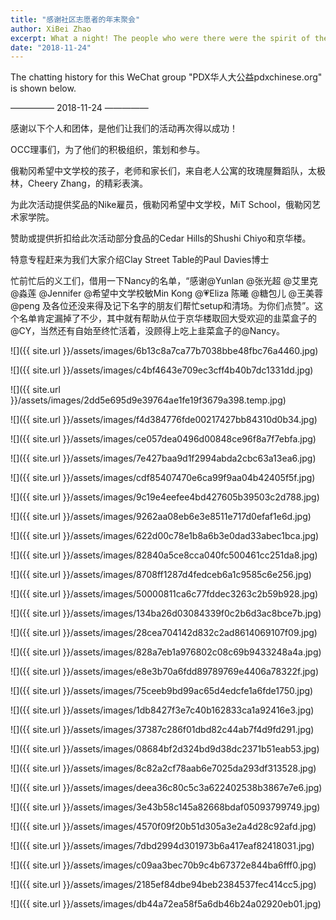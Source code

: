 ```yaml
---
title: "感谢社区志愿者的年末聚会"
author: XiBei Zhao
excerpt: What a night! The people who were there were the spirit of the community, with the beauty inside out. We all owe them who devoted their time and passion to the community. Thank you all, our volunteers, for all you have done!"
date: "2018-11-24"
---
```


The chatting history for this WeChat group "PDX华人大公益pdxchinese.org" is shown below.

—————  2018-11-24  —————

感谢以下个人和团体，是他们让我们的活动再次得以成功！

OCC理事们，为了他们的积极组织，策划和参与。

俄勒冈希望中文学校的孩子，老师和家长们，来自老人公寓的玫瑰屋舞蹈队，太极林，Cheery Zhang，的精彩表演。

为此次活动提供奖品的Nike雇员，俄勒冈希望中文学校，MiT School，俄勒冈艺术家学院。

赞助或提供折扣给此次活动部分食品的Cedar Hills的Shushi Chiyo和京华楼。

特意专程赶来为我们大家介绍Clay Street Table的Paul Davies博士

忙前忙后的义工们，借用一下Nancy的名单，“感谢@Yunlan  @张光超 @艾里克 @淼莲 @Jennifer @希望中文学校敏Min Kong  @💗Eliza 陈曦 @糖包儿 @王美蓉 @peng 及各位还没来得及记下名字的朋友们帮忙setup和清场。为你们点赞”。这个名单肯定漏掉了不少，其中就有帮助从位于京华楼取回大受欢迎的韭菜盒子的@CY，当然还有自始至终忙活着，没顾得上吃上韭菜盒子的@Nancy。

![]({{ site.url }}/assets/images/6b13c8a7ca77b7038bbe48fbc76a4460.jpg)

![]({{ site.url }}/assets/images/c4bf4643e709ec3cff4b40b7dc1331dd.jpg)

![]({{ site.url }}/assets/images/2dd5e695d9e39764ae1fe19f3679a398.temp.jpg)

![]({{ site.url }}/assets/images/f4d384776fde00217427bb84310d0b34.jpg)

![]({{ site.url }}/assets/images/ce057dea0496d00848ce96f8a7f7ebfa.jpg)

![]({{ site.url }}/assets/images/7e427baa9d1f2994abda2cbc63a13ea6.jpg)

![]({{ site.url }}/assets/images/cdf85407470e6ca99f9aa04b42405f5f.jpg)

![]({{ site.url }}/assets/images/9c19e4eefee4bd427605b39503c2d788.jpg)

![]({{ site.url }}/assets/images/9262aa08eb6e3e8511e717d0efaf1e6d.jpg)

![]({{ site.url }}/assets/images/622d00c78e1b8a6b3e0dad33abec1bca.jpg)

![]({{ site.url }}/assets/images/82840a5ce8cca040fc500461cc251da8.jpg)

![]({{ site.url }}/assets/images/8708ff1287d4fedceb6a1c9585c6e256.jpg)

![]({{ site.url }}/assets/images/50000811ca6c77fddec3263c2b59b928.jpg)

![]({{ site.url }}/assets/images/134ba26d03084339f0c2b6d3ac8bce7b.jpg)

![]({{ site.url }}/assets/images/28cea704142d832c2ad8614069107f09.jpg)

![]({{ site.url }}/assets/images/828a7eb1a976802c08c69b9433248a4a.jpg)

![]({{ site.url }}/assets/images/e8e3b70a6fdd89789769e4406a78322f.jpg)

![]({{ site.url }}/assets/images/75ceeb9bd99ac65d4edcfe1a6fde1750.jpg)

![]({{ site.url }}/assets/images/1db8427f3e7c40b162833ca1a92416e3.jpg)

![]({{ site.url }}/assets/images/37387c286f01dbd82c44ab7f4d9fd291.jpg)

![]({{ site.url }}/assets/images/08684bf2d324bd9d38dc2371b51eab53.jpg)

![]({{ site.url }}/assets/images/8c82a2cf78aab6e7025da293df313528.jpg)

![]({{ site.url }}/assets/images/deea36c80c5c3a622402538b3867e7e6.jpg)

![]({{ site.url }}/assets/images/3e43b58c145a82668bdaf05093799749.jpg)

![]({{ site.url }}/assets/images/4570f09f20b51d305a3e2a4d28c92afd.jpg)

![]({{ site.url }}/assets/images/7dbd2994d301973b6a417eaf82418031.jpg)

![]({{ site.url }}/assets/images/c09aa3bec70b9c4b67372e844ba6fff0.jpg)

![]({{ site.url }}/assets/images/2185ef84dbe94beb2384537fec414cc5.jpg)

![]({{ site.url }}/assets/images/db44a72ea58f5a6db46b24a02920eb01.jpg)
